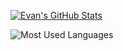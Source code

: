 [![Evan's GitHub Stats](https://github-readme-stats.vercel.app/api?username=EvanMerk&count_private=true&show_icons=true&bg_color=30,a96443,904e95&title_color=fff&text_color=fff&icon_color=fff)](https://github.com/EvanMerk)

![Most Used Languages](https://github-readme-stats.vercel.app/api/top-langs?username=EvanMerk&bg_color=30,a96443,904e95&title_color=fff&text_color=fff&icon_color=fff&layout=compact&langs_count=10)

